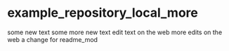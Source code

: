 # example_repository_local_more

some new text 
some more new text
edit text on the web
more edits on the web
a change for readme_mod

